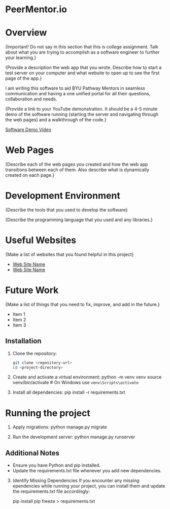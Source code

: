 # PeerMentor.io

# Overview

{Important!  Do not say in this section that this is college assignment.  Talk about what you are trying to accomplish as a software engineer to further your learning.}

{Provide a description the web app that you wrote. Describe how to start a test server on your computer and what website to open up to see the first page of the app.}

I am writing this software to aid BYU Pathway Mentors in seamless communication and having a one unified portal for all their questions, collaboration and needs.

{Provide a link to your YouTube demonstration.  It should be a 4-5 minute demo of the software running (starting the server and navigating through the web pages) and a walkthrough of the code.}

[Software Demo Video](http://youtube.link.goes.here)

# Web Pages

{Describe each of the web pages you created and how the web app transitions between each of them.  Also describe what is dynamically created on each page.}

# Development Environment

{Describe the tools that you used to develop the software}

{Describe the programming language that you used and any libraries.}

# Useful Websites

{Make a list of websites that you found helpful in this project}
* [Web Site Name](http://url.link.goes.here)
* [Web Site Name](http://url.link.goes.here)

# Future Work

{Make a list of things that you need to fix, improve, and add in the future.}
* Item 1
* Item 2
* Item 3


## Installation

1. Clone the repository:
   ```bash
   git clone <repository-url>
   cd <project-directory>

2. Create  and activate a virtual environment:
    python -m venv venv
    source venv/bin/activate  # On Windows use `venv\Scripts\activate`

3. Install all dependencies:
    pip install -r 
    requirements.txt

# Running the project
1. Apply migrations:
    python manage.py migrate

2. Run the development server:
     python manage.py runserver

## Additional Notes
* Ensure you have Python and pip installed.
* Update the requirements.txt file whenever you add new dependencies.

3. Identify Missing Dependencies
    If you encounter any missing ependencies while running your project, you can install them and update the requirements.txt file accordingly:

    pip install <missing-package>
    pip freeze > requirements.txt


